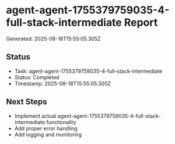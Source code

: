 # agent-agent-1755379759035-4-full-stack-intermediate Report

Generated: 2025-08-18T15:55:05.305Z

## Status
- Task: agent-agent-1755379759035-4-full-stack-intermediate
- Status: Completed
- Timestamp: 2025-08-18T15:55:05.305Z

## Next Steps
- Implement actual agent-agent-1755379759035-4-full-stack-intermediate functionality
- Add proper error handling
- Add logging and monitoring

